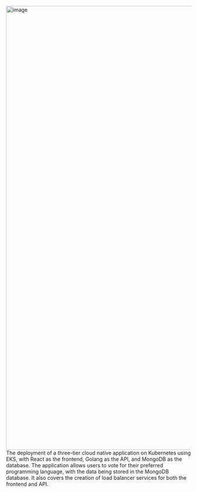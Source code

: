 <img width="1211" alt="image" src="https://github.com/Umesh-Devops-SRE/Voting-Application/assets/24603111/3b2299c7-2aea-4528-befc-14864350f158">The deployment of a three-tier cloud native application on Kubernetes using EKS, with React as the frontend, Golang as the API, and MongoDB as the database. The application allows users to vote for their preferred programming language, with the data being stored in the MongoDB database. It also covers the creation of load balancer services for both the frontend and API.


